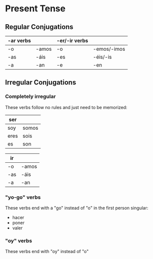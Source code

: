 # Present Tense

## Regular Conjugations

-ar verbs |        | -er/-ir verbs |             |
--------- | ------ | ------------- | ----------- |
-o        | -amos  | -o            | -emos/-imos |
-as       | -áis   | -es           | -éis/-is    |
-a        | -an    | -e            | -en         |

## Irregular Conjugations

### Completely irregular

These verbs follow no rules and just need to be memorized:


ser       |        |
--------- | ------ |
soy       | somos  |
eres      | sois   |
es        | son    |


ir        |        |
--------- | ------ |
-o        | -amos  |
-as       | -áis   |
-a        | -an    |

### "yo-go" verbs

These verbs end with a "go" instead of "o" in the first person singular:

* hacer
* poner
* valer

### "oy" verbs

These verbs end with "oy" instead of "o"